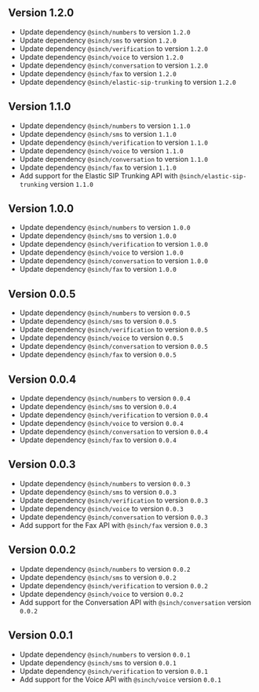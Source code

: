 ## Version 1.2.0
- Update dependency `@sinch/numbers` to version `1.2.0`
- Update dependency `@sinch/sms` to version `1.2.0`
- Update dependency `@sinch/verification` to version `1.2.0`
- Update dependency `@sinch/voice` to version `1.2.0`
- Update dependency `@sinch/conversation` to version `1.2.0`
- Update dependency `@sinch/fax` to version `1.2.0`
- Update dependency `@sinch/elastic-sip-trunking` to version `1.2.0`

## Version 1.1.0
- Update dependency `@sinch/numbers` to version `1.1.0`
- Update dependency `@sinch/sms` to version `1.1.0`
- Update dependency `@sinch/verification` to version `1.1.0`
- Update dependency `@sinch/voice` to version `1.1.0`
- Update dependency `@sinch/conversation` to version `1.1.0`
- Update dependency `@sinch/fax` to version `1.1.0`
- Add support for the Elastic SIP Trunking API with `@sinch/elastic-sip-trunking` version `1.1.0`

## Version 1.0.0
- Update dependency `@sinch/numbers` to version `1.0.0`
- Update dependency `@sinch/sms` to version `1.0.0`
- Update dependency `@sinch/verification` to version `1.0.0`
- Update dependency `@sinch/voice` to version `1.0.0`
- Update dependency `@sinch/conversation` to version `1.0.0`
- Update dependency `@sinch/fax` to version `1.0.0`

## Version 0.0.5
- Update dependency `@sinch/numbers` to version `0.0.5`
- Update dependency `@sinch/sms` to version `0.0.5`
- Update dependency `@sinch/verification` to version `0.0.5`
- Update dependency `@sinch/voice` to version `0.0.5`
- Update dependency `@sinch/conversation` to version `0.0.5`
- Update dependency `@sinch/fax` to version `0.0.5`

## Version 0.0.4
- Update dependency `@sinch/numbers` to version `0.0.4`
- Update dependency `@sinch/sms` to version `0.0.4`
- Update dependency `@sinch/verification` to version `0.0.4`
- Update dependency `@sinch/voice` to version `0.0.4`
- Update dependency `@sinch/conversation` to version `0.0.4`
- Update dependency `@sinch/fax` to version `0.0.4`

## Version 0.0.3
- Update dependency `@sinch/numbers` to version `0.0.3`
- Update dependency `@sinch/sms` to version `0.0.3`
- Update dependency `@sinch/verification` to version `0.0.3`
- Update dependency `@sinch/voice` to version `0.0.3`
- Update dependency `@sinch/conversation` to version `0.0.3`
- Add support for the Fax API with `@sinch/fax` version `0.0.3`

## Version 0.0.2
- Update dependency `@sinch/numbers` to version `0.0.2`
- Update dependency `@sinch/sms` to version `0.0.2`
- Update dependency `@sinch/verification` to version `0.0.2`
- Update dependency `@sinch/voice` to version `0.0.2`
- Add support for the Conversation API with `@sinch/conversation` version `0.0.2`

## Version 0.0.1
 - Update dependency `@sinch/numbers` to version `0.0.1`
 - Update dependency `@sinch/sms` to version `0.0.1`
 - Update dependency `@sinch/verification` to version `0.0.1`
 - Add support for the Voice API with `@sinch/voice` version `0.0.1`
